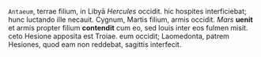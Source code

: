 `Antaeum`, terrae filium, in Libyā *Hercules* occidit. hic hospites interficiebat; hunc luctando ille necauit. Cygnum, Martis filium, armis occidit. 
*Mars* **uenit** et armis propter filium **contendit** cum eo, sed Iouis inter eos fulmen misit. 
ceto Hesione apposita est Troiae. eum occidit; Laomedonta, patrem Hesiones, quod eam non reddebat, sagittis interfecit.
